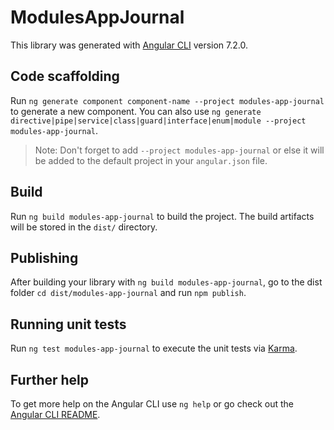 # ModulesAppJournal

This library was generated with [Angular CLI](https://github.com/angular/angular-cli) version 7.2.0.

## Code scaffolding

Run `ng generate component component-name --project modules-app-journal` to generate a new component. You can also use `ng generate directive|pipe|service|class|guard|interface|enum|module --project modules-app-journal`.

> Note: Don't forget to add `--project modules-app-journal` or else it will be added to the default project in your `angular.json` file.

## Build

Run `ng build modules-app-journal` to build the project. The build artifacts will be stored in the `dist/` directory.

## Publishing

After building your library with `ng build modules-app-journal`, go to the dist folder `cd dist/modules-app-journal` and run `npm publish`.

## Running unit tests

Run `ng test modules-app-journal` to execute the unit tests via [Karma](https://karma-runner.github.io).

## Further help

To get more help on the Angular CLI use `ng help` or go check out the [Angular CLI README](https://github.com/angular/angular-cli/blob/master/README.md).
